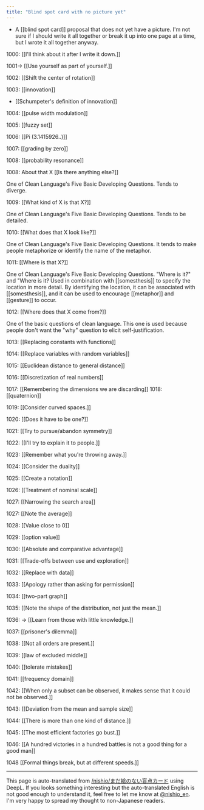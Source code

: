 ```yaml
---
title: "Blind spot card with no picture yet"
---
```


- A [[blind spot card]] proposal that does not yet have a picture.
I'm not sure if I should write it all together or break it up into one page at a time, but I wrote it all together anyway.


1000:  [[I'll think about it after I write it down.]]

1001→  [[Use yourself as part of yourself.]]

1002:  [[Shift the center of rotation]]

1003:  [[innovation]]

- [[Schumpeter's definition of innovation]]

1004:  [[pulse width modulation]]

1005:  [[fuzzy set]]

1006:  [[Pi (3.1415926..)]]

1007:  [[grading by zero]]

1008:  [[probability resonance]]

1008: About that X [[Is there anything else?]]

One of Clean Language's Five Basic Developing Questions. Tends to diverge.

1009:  [[What kind of X is that X?]]

One of Clean Language's Five Basic Developing Questions. Tends to be detailed.

1010:  [[What does that X look like?]]

One of Clean Language's Five Basic Developing Questions. It tends to make people metaphorize or identify the name of the metaphor.

1011:  [[Where is that X?]]

One of Clean Language's Five Basic Developing Questions. "Where is it?" and "Where is it? Used in combination with [[somesthesis]] to specify the location in more detail. By identifying the location, it can be associated with [[somesthesis]], and it can be used to encourage [[metaphor]] and [[gesture]] to occur.

1012:  [[Where does that X come from?]]

One of the basic questions of clean language. This one is used because people don't want the "why" question to elicit self-justification.

1013:  [[Replacing constants with functions]]

1014:  [[Replace variables with random variables]]

1015:  [[Euclidean distance to general distance]]

1016:  [[Discretization of real numbers]]

1017:  [[Remembering the dimensions we are discarding]]
1018:  [[quaternion]]

1019:  [[Consider curved spaces.]]

1020:  [[Does it have to be one?]]

1021:  [[Try to pursue/abandon symmetry]]

1022:  [[I'll try to explain it to people.]]

1023:  [[Remember what you're throwing away.]]

1024:  [[Consider the duality]]

1025:  [[Create a notation]]

1026:  [[Treatment of nominal scale]]

1027:  [[Narrowing the search area]]

1027:  [[Note the average]]

1028:  [[Value close to 0]]

1029:  [[option value]]

1030:  [[Absolute and comparative advantage]]

1031:  [[Trade-offs between use and exploration]]

1032:  [[Replace with data]]

1033:  [[Apology rather than asking for permission]]

1034:  [[two-part graph]]

1035:  [[Note the shape of the distribution, not just the mean.]]

1036: → [[Learn from those with little knowledge.]]

1037:  [[prisoner's dilemma]]

1038:  [[Not all orders are present.]]

1039:  [[law of excluded middle]]

1040:  [[tolerate mistakes]]

1041:  [[frequency domain]]

1042:  [[When only a subset can be observed, it makes sense that it could not be observed.]]

1043:  [[Deviation from the mean and sample size]]

1044:  [[There is more than one kind of distance.]]

1045:  [[The most efficient factories go bust.]]

1046:  [[A hundred victories in a hundred battles is not a good thing for a good man]]

1048  [[Formal things break, but at different speeds.]]

---
This page is auto-translated from [/nishio/まだ絵のない盲点カード](https://scrapbox.io/nishio/まだ絵のない盲点カード) using DeepL. If you looks something interesting but the auto-translated English is not good enough to understand it, feel free to let me know at [@nishio_en](https://twitter.com/nishio_en). I'm very happy to spread my thought to non-Japanese readers.